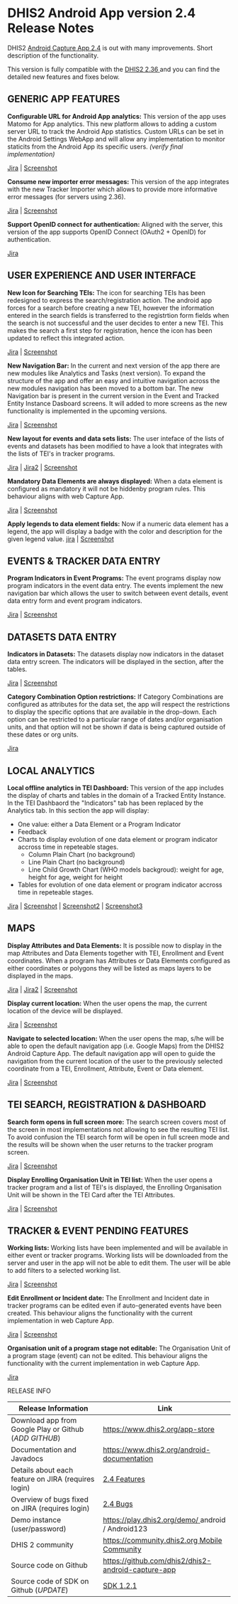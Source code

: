 # DHIS2 Android App version 2.4 Release Notes

DHIS2 [Android Capture App 2.4](https://www.dhis2.org/android-2-4) is out with many improvements. 
Short description of the functionality.

This version is fully compatible with the [DHIS2 2.36 ](https://www.dhis2.org/235) and you can find the detailed new features and fixes below.


## GENERIC APP FEATURES 
**Configurable URL for Android App analytics:**  This version of the app uses Matomo for App analytics. This new platform allows to adding a custom server URL to track the Android App statistics. Custom URLs can be set in the Android Settings WebApp and will allow any implementation to  monitor staticits from the Android App its specific users. *(verify final implementation)* 

[Jira](https://jira.dhis2.org/browse/ANDROAPP-3464) | [Screenshot](*https://Update_URL*)

**Consume new importer error messages:**  This version of the app integrates with the new Tracker Importer which allows to provide more informative error messages (for servers using 2.36).

[Jira](https://jira.dhis2.org/browse/ANDROAPP-2582) | [Screenshot](*https://Update_URL*)

**Support OpenID connect for authentication:**  Aligned with the server, this version of the app supports OpenID Connect (OAuth2 + OpenID) for authentication.

[Jira ](https://jira.dhis2.org/browse/ANDROAPP-3310) 


## USER EXPERIENCE AND USER INTERFACE
**New Icon for Searching TEIs:** The icon for searching TEIs has been redesigned to express the search/registration action. The android app forces for a search before creating a new TEI, however the information entered in the search fields is transferred to the registrtion form fields when the search is not successful and the user decides to enter a new TEI. This makes the search a first step for registration, hence the icon has been updated to reflect this integrated action.

[Jira](https://jira.dhis2.org/browse/ANDROAPP-3527) | [Screenshot](https://s3-eu-west-1.amazonaws.com/content.dhis2.org/dhis2-android/release+notes+2.4/2.4-release-screenshot01.png)

**New Navigation Bar:** In the current and next version of the app there are new modules like Analytics and Tasks (next version). To expand the structure of the app and offer an easy and intuitive navigation across the new modules navigation has been moved to a bottom bar. The new Navigation bar is present in the current version in the Event and Tracked Entity Instance Dasboard screens. It will added to more screens as the new functionality is implemented in the upcoming versions.  

[Jira](https://jira.dhis2.org/browse/ANDROAPP-3510) | [Screenshot](https://s3-eu-west-1.amazonaws.com/content.dhis2.org/dhis2-android/release+notes+2.4/2.4-release-screenshot02.png)

**New layout for events and data sets lists:** The user inteface of the lists of events and datasets has been modified to have a look that integrates with the lists of TEI's in tracker programs.

[Jira](https://jira.dhis2.org/browse/ANDROAPP-3562) | [Jira2](https://jira.dhis2.org/browse/ANDROAPP-3563) | [Screenshot](*https://Update_URL*)

**Mandatory Data Elements are always displayed:** When a data element is configured as mandatory it will not be hiddenby program rules. This behaviour aligns with web Capture App. 

[Jira](https://jira.dhis2.org/browse/ANDROAPP-3497) | [Screenshot](*https://Update_URL*)

**Apply legends to data element fields:** Now if a numeric data element has a legend, the app will display a badge with the color and description for the given legend value.
[jira](https://jira.dhis2.org/browse/ANDROAPP-3312) | [Screenshot](*https://Update_URL*)

## EVENTS & TRACKER DATA ENTRY

**Program Indicators in Event Programs:** The event programs display now program indicators in the event data entry. The events implement the new navigation bar which allows the user to switch between event details, event data entry form and event program indicators.

[Jira](https://jira.dhis2.org/browse/ANDROAPP-3463) | [Screenshot](*https://Update_URL*)

## DATASETS DATA ENTRY
**Indicators in Datasets:** The datasets display now indicators in the dataset data entry screen. The indicators will be displayed in the section, after the tables. 

[Jira](https://jira.dhis2.org/browse/ANDROAPP-3464) | [Screenshot](*https://Update_URL*)

**Category Combination Option restrictions:** If Category Combinations are configured as attributes for the data set, the app will respect the restrictions to display the specific options that are available in the drop-down. Each option can be restricted to a particular range of dates and/or organisation units, and that option will not be shown if data is being captured outside of these dates or org units.

[Jira](https://jira.dhis2.org/browse/ANDROAPP-1153) 


## LOCAL ANALYTICS
**Local offline analytics in TEI Dashboard:** This version of the app includes the display of charts and tables in the domain of a Tracked Entity Instance. In the TEI Dashbaord the "Indicators" tab has been replaced by the Analytics tab. In this section the app will display:

- One value: either a Data Element or a Program Indicator
- Feedback
- Charts to display evolution of one data element or program indicator accross time in repeteable stages.
  - Column Plain Chart (no background)
  - Line Plain Chart (no background)
  - Line Child Growth Chart (WHO models backgroud): weight for age, height for age, weight for height
- Tables for evolution of one data element or program indicator accross time in repeteable stages.

[Jira](https://jira.dhis2.org/browse/ANDROAPP-664) | [Screenshot](*https://Update_URL*) | [Screenshot2](*https://Update_URL*) | [Screenshot3](*https://Update_URL*)

## MAPS
**Display Attributes and Data Elements:** It is possible now to display in the map Attributes and Data Elements together with TEI, Enrollment and Event coordinates. When a program has Attributes or Data Elements configured as either coordinates or polygons they will be listed as maps layers to be displayed in the maps. 

[Jira](https://jira.dhis2.org/browse/ANDROAPP-2893) | [Jira2](https://jira.dhis2.org/browse/ANDROAPP-2978) | [Screenshot](*https://Update_URL*)

**Display current location:** When the user opens the map, the current location of the device will be displayed.

[Jira](https://jira.dhis2.org/browse/ANDROAPP-3466) | [Screenshot](*https://Update_URL*)

**Navigate to selected location:** When the user opens the map, s/he will be able to open the default navigation app (i.e. Google Maps) from the DHIS2 Android Capture App. The default navigation app will open to guide the navigation from the current location of the user to the previously selected coordinate from a TEI, Enrollment, Attribute, Event or Data element.

[Jira](https://jira.dhis2.org/browse/ANDROAPP-3467) | [Screenshot](*https://Update_URL*)


## TEI SEARCH, REGISTRATION & DASHBOARD

**Search form opens in full screen more:** The search screen covers most of the screen in most implementations not allowing to see the resulting TEI list. To avoid confusion the TEI search form will be open in full screen mode and the results will be shown when the user returns to the tracker program screen. 

[Jira](https://jira.dhis2.org/browse/ANDROAPP-3528) | [Screenshot](*https://Update_URL*) 

**Display Enrolling Organisation Unit in TEI list:** When the user opens a tracker program and a list of TEI's is displayed, the Enrolling Organisation Unit will be shown in the TEI Card after the TEI Attributes. 

[Jira](https://jira.dhis2.org/browse/ANDROAPP-3039) | [Screenshot](*https://Update_URL*)


## TRACKER & EVENT PENDING FEATURES
**Working lists:** Working lists have been implemented and will be available in either event or tracker programs. Working lists will be downloaded from the server and user in the app will not be able to edit them. The user will be able to add filters to a selected working list. 

[Jira](https://jira.dhis2.org/browse/ANDROAPP-651) | [Screenshot](*https://Update_URL*)

**Edit Enrollment or Incident date:** The Enrollment and Incident date in tracker programs can be edited even if auto-generated events have been created. This behaviour aligns the functionality with the current implementation in web Capture App.

[Jira](https://jira.dhis2.org/browse/ANDROAPP-2510) | [Screenshot](*https://Update_URL*)

**Organisation unit of a program stage not editable:** The Organisation Unit of a program stage (event) can not be edited. This behaviour aligns the functionality with the current implementation in web Capture App.

[Jira](https://jira.dhis2.org/browse/ANDROAPP-3019) 



RELEASE INFO

|Release Information|Link|
| --- | --- |
|Download app from Google Play or Github (*ADD GITHUB*)|[https://www.dhis2.org/app-store ](https://www.dhis2.org/app-store)| 
|Documentation and Javadocs|[https://www.dhis2.org/android-documentation ](https://www.dhis2.org/android-documentation)|
|Details about each feature on JIRA (requires login)|[2.4 Features ](https://jira.dhis2.org/issues/?filter=11956)|
|Overview of bugs fixed on JIRA (requires login)|[2.4 Bugs](https://jira.dhis2.org/issues/?filter=11957)|
|Demo instance (user/password)|[https://play.dhis2.org/demo/ ](https://play.dhis2.org/demo/) android / Android123|
|DHIS 2 community|[https://community.dhis2.org Mobile Community ](https://community.dhis2.org/c/subcommunities/mobile/16)|
|Source code on Github|[https://github.com/dhis2/dhis2-android-capture-app ](https://github.com/dhis2/dhis2-android-capture-app)|
|Source code of SDK on Github (*UPDATE*)|[SDK 1.2.1 ](https://github.com/dhis2/dhis2-android-sdk/releases/tag/1.2.1)| 

